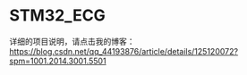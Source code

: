 # STM32_ECG
详细的项目说明，请点击我的博客：
https://blog.csdn.net/qq_44193876/article/details/125120072?spm=1001.2014.3001.5501
